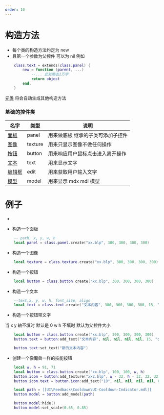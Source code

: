 ```yaml
---
order: 10
---
```


# 构造方法

- 每个类的构造方法约定为 new
- 且第一个参数为父控件 可以为 nil
  例如

```lua
    class.text = extends(class.panel) {
        new = function (parent, ...)
            --... 此处略去1万字
            return object
        end,
    }
```

[元类](/Script/界面/元类) 将会自动生成其他构造方法

### 基础的控件类

| 名字                          | 类型    | 说明                              |
| ----------------------------- | ------- | --------------------------------- |
| [面板](/Script/界面/面板)     | panel   | 用来做底板 继承的子类可添加子控件 |
| [图像](/Script/界面/图像)     | texture | 用来只显示图像不做任何操作        |
| [按钮](/Script/界面/按钮)     | button  | 用来响应用户鼠标点击进入离开操作  |
| [文本](/Script/界面/文本)     | text    | 用来显示文字                      |
| [编辑框](/Script/界面/编辑框) | edit    | 用来获取用户输入文字              |
| [模型](/Script/界面/模型)     | model   | 用来显示 mdx mdl 模型             |

# 例子

-

- 构造一个面板

```lua
    -- path, x, y, w, h
    local panel = class.panel.create("xx.blp", 300, 300, 300, 300)

```

- 构造一个图像

```lua
    local texture = class.texture.create("xx.blp", 300, 300, 300, 300)

```

- 构造一个按钮

```lua
    local button = class.button.create("xx.blp", 300, 300, 300, 300)

```

- 构造一个文本

```lua
    --text,x, y, w, h, font_size, align
    local text = class.text.create("文本内容", 300, 300, 300, 300, 15, "center")

```

- 构造一个按钮带文字

当 x y 轴不填时 默认是 0
w h 不填时 默认为父控件大小

```lua
    local button = class.button.create("xx.blp", 300, 300, 300, 300)
    button.text = button:add_text("文本内容", nil, nil, nil, nil, 15, "center")

    button.text:set_text("新的文本内容")
```

- 创建一个像魔兽一样的技能按钮

```lua
    local w, h = 91, 71
    local button = class.button.create("xx.blp", 100, 100, w, h)
    button.icon = button:add_texture("xx2.blp", w - 32, h - 32, 32, 32)
    button.icon.text = button.icon:add_text("10", nil, nil, nil, nil, 8, 'center')

    local path = [[UI\Feedback\Cooldown\UI-Cooldown-Indicator.mdl]]
    button.model = button:add_model(path)

    button.model:hide()
    button.model:set_scale(0.65, 0.85)

```
